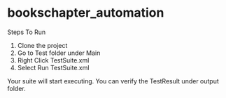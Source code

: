 # bookschapter_automation


Steps To Run

1. Clone the project
2. Go to Test folder under Main
3. Right Click TestSuite.xml 
4. Select Run TestSuite.xml

Your suite will start executing. You can verify the TestResult under output folder. 
